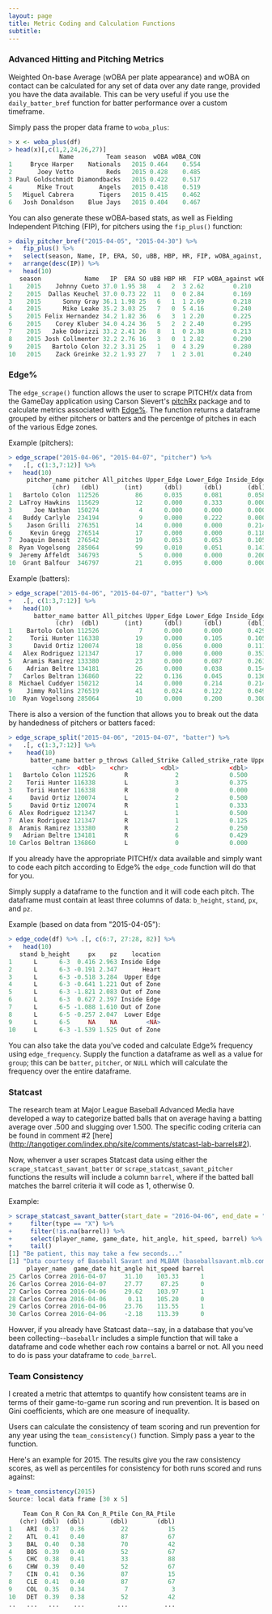 ```yaml
---
layout: page
title: Metric Coding and Calculation Functions
subtitle: 
---
```


### Advanced Hitting and Pitching Metrics

Weighted On-base Average (wOBA per plate appearance) and wOBA on contact can be calculated for any set of data over any date range, provided you have the data available. This can be very useful if you use the `daily_batter_bref` function for batter performance over a custom timeframe.

Simply pass the proper data frame to `woba_plus`:

```r
> x <- woba_plus(df)
> head(x)[,c(1,2,24,26,27)]
              Name         Team season  wOBA wOBA_CON
1     Bryce Harper    Nationals   2015 0.464    0.554
2       Joey Votto         Reds   2015 0.428    0.485
3 Paul Goldschmidt Diamondbacks   2015 0.422    0.517
4       Mike Trout       Angels   2015 0.418    0.519
5   Miguel Cabrera       Tigers   2015 0.415    0.462
6   Josh Donaldson    Blue Jays   2015 0.404    0.467
```
You can also generate these wOBA-based stats, as well as Fielding Independent Pitching (FIP), for pitchers using the `fip_plus()` function:

```r
> daily_pitcher_bref("2015-04-05", "2015-04-30") %>%
+   fip_plus() %>% 
+   select(season, Name, IP, ERA, SO, uBB, HBP, HR, FIP, wOBA_against, wOBA_CON_against) %>%
+   arrange(desc(IP)) %>%
+   head(10)
   season            Name   IP  ERA SO uBB HBP HR  FIP wOBA_against wOBA_CON_against
1    2015    Johnny Cueto 37.0 1.95 38   4   2  3 2.62        0.210            0.276
2    2015  Dallas Keuchel 37.0 0.73 22  11   0  0 2.84        0.169            0.151
3    2015      Sonny Gray 36.1 1.98 25   6   1  1 2.69        0.218            0.239
4    2015      Mike Leake 35.2 3.03 25   7   0  5 4.16        0.240            0.281
5    2015 Felix Hernandez 34.2 1.82 36   6   3  1 2.20        0.225            0.272
6    2015    Corey Kluber 34.0 4.24 36   5   2  2 2.40        0.295            0.391
7    2015   Jake Odorizzi 33.2 2.41 26   8   1  0 2.38        0.213            0.228
8    2015 Josh Collmenter 32.2 2.76 16   3   0  1 2.82        0.290            0.330
9    2015   Bartolo Colon 32.2 3.31 25   1   0  4 3.29        0.280            0.357
10   2015    Zack Greinke 32.2 1.93 27   7   1  2 3.01        0.240            0.274
```

### Edge% 

The `edge_scrape()` function allows the user to scrape PITCHf/x data from the GameDay application using Carson Sievert's [pitchRx](https://github.com/cpsievert/pitchRx) package and to calculate metrics associated with [Edge%](https://billpetti.shinyapps.io/edge_shiny/). The function returns a dataframe grouped by either pitchers or batters and the percentge of pitches in each of the various Edge zones.

Example (pitchers):

```r
> edge_scrape("2015-04-06", "2015-04-07", "pitcher") %>%
+   .[, c(1:3,7:12)] %>%
+   head(10)
     pitcher_name pitcher All_pitches Upper_Edge Lower_Edge Inside_Edge Outside_Edge Heart Out_of_Zone
            (chr)   (dbl)       (int)      (dbl)      (dbl)       (dbl)        (dbl) (dbl)       (dbl)
1   Bartolo Colon  112526          86      0.035      0.081       0.058        0.151 0.209       0.465
2  LaTroy Hawkins  115629          12      0.000      0.333       0.000        0.000 0.083       0.583
3      Joe Nathan  150274           4      0.000      0.000       0.000        0.000 0.000       1.000
4   Buddy Carlyle  234194           9      0.000      0.222       0.000        0.000 0.333       0.444
5    Jason Grilli  276351          14      0.000      0.000       0.214        0.000 0.286       0.500
6     Kevin Gregg  276514          17      0.000      0.000       0.118        0.176 0.235       0.471
7  Joaquin Benoit  276542          19      0.053      0.053       0.105        0.000 0.158       0.632
8  Ryan Vogelsong  285064          99      0.010      0.051       0.141        0.061 0.182       0.556
9  Jeremy Affeldt  346793           5      0.000      0.000       0.200        0.000 0.000       0.800
10  Grant Balfour  346797          21      0.095      0.000       0.000        0.048 0.333       0.524
```

Example (batters):

```r
> edge_scrape("2015-04-06", "2015-04-07", "batter") %>%
+   .[, c(1:3,7:12)] %>%
+   head(10)
       batter_name batter All_pitches Upper_Edge Lower_Edge Inside_Edge Outside_Edge Heart Out_of_Zone
             (chr)  (dbl)       (int)      (dbl)      (dbl)       (dbl)        (dbl) (dbl)       (dbl)
1    Bartolo Colon 112526           7      0.000      0.000       0.429        0.000 0.143       0.429
2     Torii Hunter 116338          19      0.000      0.105       0.105        0.105 0.000       0.684
3      David Ortiz 120074          18      0.056      0.000       0.111        0.056 0.222       0.556
4   Alex Rodriguez 121347          17      0.000      0.000       0.353        0.000 0.118       0.529
5   Aramis Ramirez 133380          23      0.000      0.087       0.261        0.000 0.261       0.391
6    Adrian Beltre 134181          26      0.000      0.038       0.154        0.115 0.231       0.462
7   Carlos Beltran 136860          22      0.136      0.045       0.136        0.000 0.136       0.545
8  Michael Cuddyer 150212          14      0.000      0.214       0.214        0.000 0.214       0.357
9    Jimmy Rollins 276519          41      0.024      0.122       0.049        0.049 0.220       0.537
10  Ryan Vogelsong 285064          10      0.000      0.200       0.300        0.000 0.200       0.300
```

There is also a version of the function that allows you to break out the data by handedness of pitchers or batters faced:

```r
> edge_scrape_split("2015-04-06", "2015-04-07", "batter") %>%
+   .[, c(1:3,7:12)] %>%
+    head(10)
      batter_name batter p_throws Called_Strike Called_strike_rate Upper_Edge Lower_Edge
            <chr>  <dbl>    <chr>         <dbl>              <dbl>      <dbl>      <dbl>
1   Bartolo Colon 112526        R             2              0.500      0.000      0.000
2    Torii Hunter 116338        L             3              0.375      0.000      0.133
3    Torii Hunter 116338        R             0              0.000      0.000      0.000
4     David Ortiz 120074        L             2              0.500      0.083      0.000
5     David Ortiz 120074        R             1              0.333      0.000      0.000
6  Alex Rodriguez 121347        L             1              0.500      0.000      0.000
7  Alex Rodriguez 121347        R             1              0.125      0.000      0.000
8  Aramis Ramirez 133380        R             2              0.250      0.000      0.087
9   Adrian Beltre 134181        R             6              0.429      0.000      0.038
10 Carlos Beltran 136860        L             0              0.000      0.143      0.000
```

If you already have the appropriate PITCHf/x data available and simply want to code each pitch according to Edge% the `edge_code` function will do that for you.

Simply supply a dataframe to the function and it will code each pitch. The dataframe must contain at least three columns of data: `b_height`, `stand`, `px`, and `pz`.

Example (based on data from "2015-04-05"):

```r
> edge_code(df) %>% .[, c(6:7, 27:28, 82)] %>%
+   head(10)
   stand b_height     px    pz    location
1      L      6-3  0.416 2.963 Inside Edge
2      L      6-3 -0.191 2.347       Heart
3      L      6-3 -0.518 3.284  Upper Edge
4      L      6-3 -0.641 1.221 Out of Zone
5      L      6-3 -1.821 2.083 Out of Zone
6      L      6-3  0.627 2.397 Inside Edge
7      L      6-5 -1.088 1.610 Out of Zone
8      L      6-5 -0.257 2.047  Lower Edge
9      L      6-5     NA    NA        <NA>
10     L      6-3 -1.539 1.525 Out of Zone
```

You can also take the data you've coded and calculate Edge% frequency using `edge_frequency`. Supply the function a dataframe as well as a value for `group`; this can be `batter`, `pitcher`, or `NULL` which will calculate the frequency over the entire dataframe.

### Statcast

The research team at Major League Baseball Advanced Media have developed a way to categorize batted balls that on average having a batting average over .500 and slugging over 1.500. The specific coding criteria can be found in comment #2 [here] (http://tangotiger.com/index.php/site/comments/statcast-lab-barrels#2). 

Now, whenver a user scrapes Statcast data using either the `scrape_statcast_savant_batter` or `scrape_statcast_savant_pitcher` functions the results will include a column `barrel`, where if the batted ball matches the barrel criteria it will code as 1, otherwise 0.

Example:

```r
> scrape_statcast_savant_batter(start_date = "2016-04-06", end_date = "2016-04-15", batterid = 621043) %>% 
+     filter(type == "X") %>%
+     filter(!is.na(barrel)) %>%
+     select(player_name, game_date, hit_angle, hit_speed, barrel) %>%
+     tail()
[1] "Be patient, this may take a few seconds..."
[1] "Data courtesy of Baseball Savant and MLBAM (baseballsavant.mlb.com)"
     player_name  game_date hit_angle hit_speed barrel
25 Carlos Correa 2016-04-07     31.10    103.33      1
26 Carlos Correa 2016-04-07     27.77     87.25      0
27 Carlos Correa 2016-04-06     29.62    103.97      1
28 Carlos Correa 2016-04-06      0.11    105.20      0
29 Carlos Correa 2016-04-06     23.76    113.55      1
30 Carlos Correa 2016-04-06     -2.18    113.39      0
```

Howver, if you already have Statcast data--say, in a database that you've been collecting--`baseballr` includes a simple function that will take a dataframe and code whether each row contains a barrel or not. All you need to do is pass your dataframe to `code_barrel`.

### Team Consistency

I created a metric that attemtps to quantify how consistent teams are in terms of their game-to-game run scoring and run prevention. It is based on Gini coefficients, which are one measure of inequality.

Users can calculate the consistency of team scoring and run prevention for any year using the `team_consistency()` function. Simply pass a year to the function. 

Here's an example for 2015. The results give you the raw consistency scores, as well as percentiles for consistency for both runs scored and runs against:

```r
> team_consistency(2015)
Source: local data frame [30 x 5]

    Team Con_R Con_RA Con_R_Ptile Con_RA_Ptile
   (chr) (dbl)  (dbl)       (dbl)        (dbl)
1    ARI  0.37   0.36          22           15
2    ATL  0.41   0.40          87           67
3    BAL  0.40   0.38          70           42
4    BOS  0.39   0.40          52           67
5    CHC  0.38   0.41          33           88
6    CHW  0.39   0.40          52           67
7    CIN  0.41   0.36          87           15
8    CLE  0.41   0.40          87           67
9    COL  0.35   0.34           7            3
10   DET  0.39   0.38          52           42
..   ...   ...    ...         ...          ...
```

